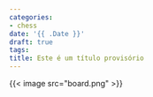 ```yaml
---
categories:
- chess
date: '{{ .Date }}'
draft: true
tags:
title: Este é um título provisório
---
```


{{< image src="board.png" >}}

